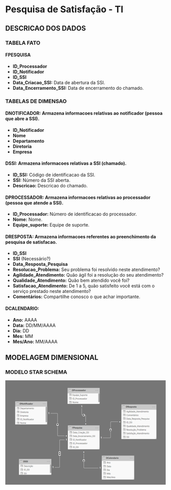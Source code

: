# Pesquisa de Satisfação - TI

## DESCRICAO DOS DADOS

### TABELA FATO

#### FPESQUISA
* **ID_Processador**
* **ID_Notificador**
* **ID_SSI**
* **Data_Criacao_SSI:** Data de abertura da SSI.<br>
* **Data_Encerramento_SSI:** Data de encerramento do chamado.<br>

### TABELAS DE DIMENSAO

#### DNOTIFICADOR: Armazena informacoes relativas ao notificador (pessoa que abre a SSI).<br>
* **ID_Notificador**
* **Nome**
* **Departamento**
* **Diretoria**
* **Empresa**

#### DSSI: Armazena informacoes relativas a SSI (chamado).<br>
* **ID_SSI:** Código de identificacao da SSI.<br>
* **SSI:** Número da SSI aberta.<br>
* **Descricao:** Descricao do chamado.<br>

#### DPROCESSADOR: Armazena informacoes relativas ao processador (pessoa que atende a SSI).<br>
* **ID_Processador:** Número de identificacao do processador.<br>
* **Nome:** Nome.<br>
* **Equipe_suporte:** Equipe de suporte.<br>

#### DRESPOSTA: Armazena informacoes referentes ao preenchimento da pesquisa de satisfacao.<br>
* **ID_SSI**
* **SSI** (Necessário?)
* **Data_Resposta_Pesquisa** 
* **Resolucao_Problema:** Seu problema foi resolvido neste atendimento?
* **Agilidade_Atendimento:** Quão ágil foi a resolução do seu atendimento?
* **Qualidade_Atendimento:** Quão bem atendido você foi?
* **Satisfacao_Atendimento:** De 1 a 5, quão satisfeito você está com o serviço prestado neste atendimento?
* **Comentários:** Compartilhe conosco o que achar importante.


#### DCALENDARIO:
* **Ano:** AAAA
* **Data:** DD/MM/AAAA
* **Dia:** DD
* **Mes:** MM
* **Mes/Ano:** MM/AAAA


## MODELAGEM DIMENSIONAL

### MODELO STAR SCHEMA

![Alt text](https://github.com/danielasalomao/pesquisa/blob/v1/Star_Schema.png)

